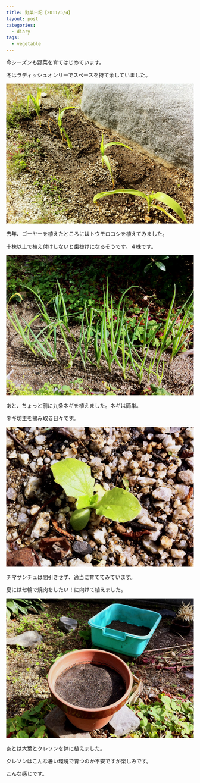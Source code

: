 ```yaml
---
title: 野菜日記【2011/5/4】
layout: post
categories:
  - diary
tags:
  - vegetable
---
```


今シーズンも野菜を育てはじめています。

冬はラディッシュオンリーでスペースを持て余していました。

![トウモロコシ][1]

去年、ゴーヤーを植えたところにはトウモロコシを植えてみました。

十株以上で植え付けしないと歯抜けになるそうです。４株です。

![九条ネギ][2]

あと、ちょっと前に九条ネギを植えました。ネギは簡単。

ネギ坊主を摘み取る日々です。

![チマサンチュ][3]

チマサンチュは間引きせず、適当に育ててみています。

夏には七輪で焼肉をしたい！に向けて植えました。

![クレソン・大葉][4]

あとは大葉とクレソンを鉢に植えました。

クレソンはこんな暑い環境で育つのか不安ですが楽しみです。

こんな感じです。

 [1]: /img/uploads/2011/05/vegenote-20110504-1.jpg
 [2]: /img/uploads/2011/05/vegenote-20110504-2.jpg
 [3]: /img/uploads/2011/05/vegenote-20110504-3.jpg
 [4]: /img/uploads/2011/05/vegenote-20110504-4.jpg

